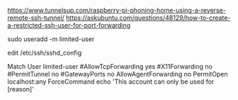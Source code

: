 https://www.tunnelsup.com/raspberry-pi-phoning-home-using-a-reverse-remote-ssh-tunnel/
https://askubuntu.com/questions/48129/how-to-create-a-restricted-ssh-user-for-port-forwarding

sudo useradd -m limited-user

edit /etc/ssh/sshd_config

Match User limited-user
   #AllowTcpForwarding yes
   #X11Forwarding no
   #PermitTunnel no
   #GatewayPorts no
   AllowAgentForwarding no
   PermitOpen localhost:any
   ForceCommand echo 'This account can only be used for [reason]'
